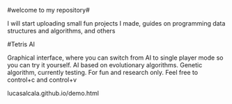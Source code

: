 #welcome to my repository# 

I will start uploading small fun projects I made, guides on programming data structures and algorithms, and others


#Tetris AI

Graphical interface, where you can switch from AI to single player mode so you can try it yourself. AI based on evolutionary algorithms. 
Genetic algorithm, currently testing. For fun and research only. Feel free to control+c and control+v

lucasalcala.github.io/demo.html
